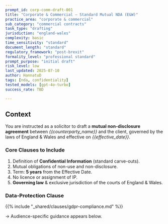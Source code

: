 ```yaml
---
prompt_id: corp-comm-draft-001
title: "Corporate & Commercial – Standard Mutual NDA (E&W)"
practice_area: "corporate & commercial"
sub_category: "commercial contracts"
task_type: "drafting"
jurisdiction: "england-wales"
complexity: basic
time_sensitivity: "standard"
document_length: "standard"
regulatory_framework: "post-brexit"
formality_level: "professional standard"
prompt_purpose: "initial draft"
risk_level: low
last_updated: 2025-07-10
author: HannatuD
tags: [nda, confidentiality]
tested_models: [gpt-4o-turbo]
success_rate: TBD

---
```


## Context  
You are instructed as a solicitor to draft a **mutual non-disclosure agreement** between *{{counterparty_name}}* and the client, governed by the laws of England & Wales and effective on *{{effective_date}}*.

### Core Clauses to Include
1. Definition of **Confidential Information** (standard carve-outs).  
2. Mutual obligations of non-use and non-disclosure.  
3. Term: **5 years** from the Effective Date.  
4. No licence or assignment of IP.  
5. **Governing law** & exclusive jurisdiction of the courts of England & Wales.

### Data-Protection Clause  
<!-- Shared component pulled in at build time -->

{{% include "_shared/clauses/gdpr-compliance.md" %}}

→ Audience-specific guidance appears below.

